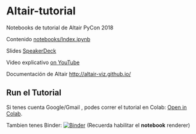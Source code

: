 # Altair-tutorial
Notebooks de tutorial de Altair PyCon 2018

Contenido  [notebooks/Index.ipynb](notebooks/Index.ipynb)

Slides [SpeakerDeck](https://speakerdeck.com/jakevdp/altair-tutorial-intro-pycon-2018)

Video explicativo [on YouTube](https://www.youtube.com/watch?v=ms29ZPUKxbU)

Documentación de Altair http://altair-viz.github.io/

## Run el Tutorial

Si tenes cuenta Google/Gmail , podes correr el tutorial en Colab: [Open in Colab](https://colab.research.google.com/github/altair-viz/altair-tutorial/blob/master/notebooks/Index.ipynb).

Tambien tenes Binder: [![Binder](https://mybinder.org/badge_logo.svg)](https://mybinder.org/v2/gh/altair-viz/altair-tutorial.git/master)
(Recuerda habilitar  el **notebook** renderer)
